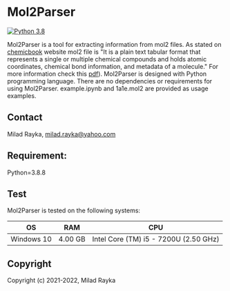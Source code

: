 # Mol2Parser
[![Python 3.8](https://img.shields.io/badge/python-3.7-blue.svg)](https://www.python.org/downloads/release/python-380/)

Mol2Parser is a tool for extracting information from mol2 files.
As stated on [chemicbook](https://chemicbook.com/2021/02/20/mol2-file-format-explained-for-beginners-part-2.html) website mol2 file is "It is a plain text tabular format that represents a single or multiple chemical compounds and holds atomic coordinates, chemical bond information, and metadata of a molecule." For more information check this [pdf](http://chemyang.ccnu.edu.cn/ccb/server/AIMMS/mol2.pdf)). 
Mol2Parser is designed with Python programming language. There are no dependencies or requirements for using Mol2Parser. example.ipynb and 1a1e.mol2 are provided as usage examples.

Contact
---
Milad Rayka, milad.rayka@yahoo.com

Requirement:
---
Python=3.8.8

Test
---
Mol2Parser is tested on the following systems:

| OS  |  RAM | CPU  |
| ------------ | ------------ | ------------ |
| Windows 10  | 4.00 GB  |  Intel Core (TM) i5 - 7200U (2.50 GHz) |
 
 Copyright
--
Copyright (c) 2021-2022, Milad Rayka
